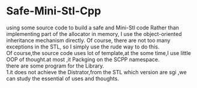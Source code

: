 # Safe-Mini-Stl-Cpp
using some source code to build a safe and Mini-Stl code
Rather than implementing part of the allocator in memory, I use the object-oriented inheritance mechanism directly. Of course, there are not too many exceptions in the STL, so I simply use the rude way to do this.  
Of course,the source code uses lot of template,at the some time,I use little OOP of thought.at most ,it Packging on the SCPP namespace.  
there are some program for the Library.  
1.it does not achieve the Distrator,from the STL which version are sgi ,we can study the essential of uses and thoughts.  

